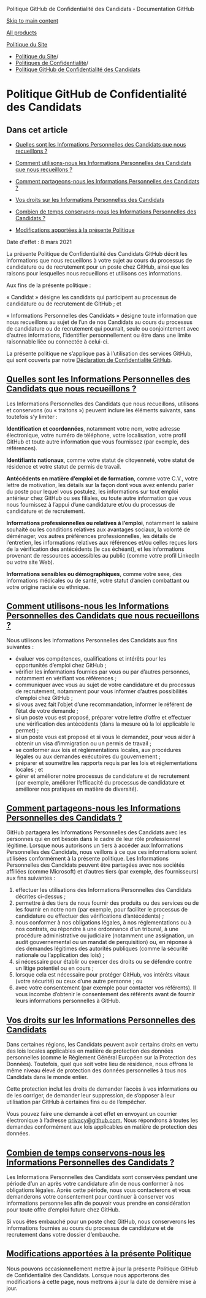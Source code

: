 Politique GitHub de Confidentialité des Candidats - Documentation GitHub

[Skip to main content](#main-content)

[All products](/fr)

[Politique du Site](/fr/site-policy)

* [Politique du Site](/fr/site-policy)/
* [Politiques de Confidentialité](/fr/site-policy/privacy-policies)/
* [Politique GitHub de Confidentialité des Candidats](/fr/site-policy/privacy-policies/github-candidate-privacy-policy)

Politique GitHub de Confidentialité des Candidats
==========

Dans cet article
----------

* [Quelles sont les Informations Personnelles des Candidats que nous recueillons ?](#what-candidate-personal-information-do-we-collect)

* [Comment utilisons-nous les Informations Personnelles des Candidats que nous recueillons ?](#how-do-we-use-the-candidate-personal-information-we-collect)

* [Comment partageons-nous les Informations Personnelles des Candidats ?](#how-do-we-share-your-candidate-personal-information)

* [Vos droits sur les Informations Personnelles des Candidats](#your-rights-to-your-candidate-personal-information)

* [Combien de temps conservons-nous les Informations Personnelles des Candidats ?](#how-long-do-we-retain-your-candidate-personal-information)

* [Modifications apportées à la présente Politique](#changes-to-this-policy)

Date d'effet : 8 mars 2021

La présente Politique de Confidentialité des Candidats GitHub décrit les informations que nous recueillons à votre sujet au cours du processus de candidature ou de recrutement pour un poste chez GitHub, ainsi que les raisons pour lesquelles nous recueillons et utilisons ces informations.

Aux fins de la présente politique :

« Candidat » désigne les candidats qui participent au processus de candidature ou de recrutement de GitHub ; et

« Informations Personnelles des Candidats » désigne toute information que nous recueillons au sujet de l’un de nos Candidats au cours du processus de candidature ou de recrutement qui pourrait, seule ou conjointement avec d’autres informations, l’identifier personnellement ou être dans une limite raisonnable liée ou connectée à celui-ci.

La présente politique ne s’applique pas à l’utilisation des services GitHub, qui sont couverts par notre [Déclaration de Confidentialité GitHub](/fr/site-policy/privacy-policies/github-privacy-statement).

[Quelles sont les Informations Personnelles des Candidats que nous recueillons ?](#what-candidate-personal-information-do-we-collect)
----------

Les Informations Personnelles des Candidats que nous recueillons, utilisons et conservons (ou « traitons ») peuvent inclure les éléments suivants, sans toutefois s’y limiter :

**Identification et coordonnées**, notamment votre nom, votre adresse électronique, votre numéro de téléphone, votre localisation, votre profil GitHub et toute autre information que vous fournissez (par exemple, des références).

**Identifiants nationaux**, comme votre statut de citoyenneté, votre statut de résidence et votre statut de permis de travail.

**Antécédents en matière d’emploi et de formation**, comme votre C.V., votre lettre de motivation, les détails sur la façon dont vous avez entendu parler du poste pour lequel vous postulez, les informations sur tout emploi antérieur chez GitHub ou ses filiales, ou toute autre information que vous nous fournissez à l’appui d’une candidature et/ou du processus de candidature et de recrutement.

**Informations professionnelles ou relatives à l’emploi**, notamment le salaire souhaité ou les conditions relatives aux avantages sociaux, la volonté de déménager, vos autres préférences professionnelles, les détails de l’entretien, les informations relatives aux références et/ou celles reçues lors de la vérification des antécédents (le cas échéant), et les informations provenant de ressources accessibles au public (comme votre profil LinkedIn ou votre site Web).

**Informations sensibles ou démographiques**, comme votre sexe, des informations médicales ou de santé, votre statut d’ancien combattant ou votre origine raciale ou ethnique.

[Comment utilisons-nous les Informations Personnelles des Candidats que nous recueillons ?](#how-do-we-use-the-candidate-personal-information-we-collect)
----------

Nous utilisons les Informations Personnelles des Candidats aux fins suivantes :

* évaluer vos compétences, qualifications et intérêts pour les opportunités d’emploi chez GitHub ;
* vérifier les informations fournies par vous ou par d’autres personnes, notamment en vérifiant vos références ;
* communiquer avec vous au sujet de votre candidature et du processus de recrutement, notamment pour vous informer d’autres possibilités d’emploi chez GitHub ;
* si vous avez fait l’objet d’une recommandation, informer le référent de l’état de votre demande ;
* si un poste vous est proposé, préparer votre lettre d’offre et effectuer une vérification des antécédents (dans la mesure où la loi applicable le permet) ;
* si un poste vous est proposé et si vous le demandez, pour vous aider à obtenir un visa d’immigration ou un permis de travail ;
* se conformer aux lois et réglementations locales, aux procédures légales ou aux demandes exécutoires du gouvernement ;
* préparer et soumettre les rapports requis par les lois et réglementations locales ; et
* gérer et améliorer notre processus de candidature et de recrutement (par exemple, améliorer l’efficacité du processus de candidature et améliorer nos pratiques en matière de diversité).

[Comment partageons-nous les Informations Personnelles des Candidats ?](#how-do-we-share-your-candidate-personal-information)
----------

GitHub partagera les Informations Personnelles des Candidats avec les personnes qui en ont besoin dans le cadre de leur rôle professionnel légitime. Lorsque nous autorisons un tiers à accéder aux Informations Personnelles des Candidats, nous veillons à ce que ces informations soient utilisées conformément à la présente politique. Les Informations Personnelles des Candidats peuvent être partagées avec nos sociétés affiliées (comme Microsoft) et d’autres tiers (par exemple, des fournisseurs) aux fins suivantes :

1. effectuer les utilisations des Informations Personnelles des Candidats décrites ci-dessus ;
2. permettre à des tiers de nous fournir des produits ou des services ou de les fournir en notre nom (par exemple, pour faciliter le processus de candidature ou effectuer des vérifications d’antécédents) ;
3. nous conformer à nos obligations légales, à nos réglementations ou à nos contrats, ou répondre à une ordonnance d’un tribunal, à une procédure administrative ou judiciaire (notamment une assignation, un audit gouvernemental ou un mandat de perquisition) ou, en réponse à des demandes légitimes des autorités publiques (comme la sécurité nationale ou l’application des lois) ;
4. si nécessaire pour établir ou exercer des droits ou se défendre contre un litige potentiel ou en cours ;
5. lorsque cela est nécessaire pour protéger GitHub, vos intérêts vitaux (votre sécurité) ou ceux d’une autre personne ; ou
6. avec votre consentement (par exemple pour contacter vos référents). Il vous incombe d’obtenir le consentement des référents avant de fournir leurs informations personnelles à GitHub.

[Vos droits sur les Informations Personnelles des Candidats](#your-rights-to-your-candidate-personal-information)
----------

Dans certaines régions, les Candidats peuvent avoir certains droits en vertu des lois locales applicables en matière de protection des données personnelles (comme le Règlement Général Européen sur la Protection des Données). Toutefois, quel que soit votre lieu de résidence, nous offrons le même niveau élevé de protection des données personnelles à tous nos Candidats dans le monde entier.

Cette protection inclut les droits de demander l’accès à vos informations ou de les corriger, de demander leur suppression, de s’opposer à leur utilisation par GitHub à certaines fins ou de l’empêcher.

Vous pouvez faire une demande à cet effet en envoyant un courrier électronique à l’adresse [privacy@github.com.](mailto:privacy@github.com.) Nous répondrons à toutes les demandes conformément aux lois applicables en matière de protection des données.

[Combien de temps conservons-nous les Informations Personnelles des Candidats ?](#how-long-do-we-retain-your-candidate-personal-information)
----------

Les Informations Personnelles des Candidats sont conservées pendant une période d’un an après votre candidature afin de nous conformer à nos obligations légales. Après cette période, nous vous contacterons et vous demanderons votre consentement pour continuer à conserver vos informations personnelles afin de pouvoir vous prendre en considération pour toute offre d’emploi future chez GitHub.

Si vous êtes embauché pour un poste chez GitHub, nous conserverons les informations fournies au cours du processus de candidature et de recrutement dans votre dossier d’embauche.

[Modifications apportées à la présente Politique](#changes-to-this-policy)
----------

Nous pouvons occasionnellement mettre à jour la présente Politique GitHub de Confidentialité des Candidats. Lorsque nous apporterons des modifications à cette page, nous mettrons à jour la date de dernière mise à jour.
